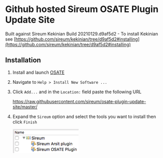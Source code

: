 # Github hosted Sireum OSATE Plugin Update Site

Built against Sireum Kekinian Build 20210129.d9af5d2 - To install Kekinian see [https://github.com/sireum/kekinian/tree/d9af5d2#installing](https://github.com/sireum/kekinian/tree/d9af5d2#installing)

## Installation
1. Install and launch [OSATE](http://osate.org/download-and-install.html)
2. Navigate to ``Help > Install New Software ...``
3. Click ``Add...`` and in the ``Location:`` field paste the following URL

    https://raw.githubusercontent.com/sireum/osate-plugin-update-site/master/
  
4. Expand the ``Sireum`` option and select the tools you want to install then click ``Finish``

   ![tool-options](resources/tool-options.png)
